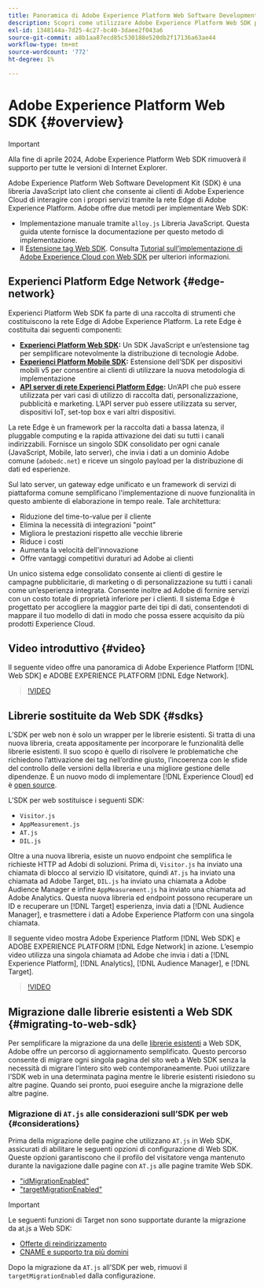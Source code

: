 ```yaml
---
title: Panoramica di Adobe Experience Platform Web Software Development Kit (SDK)
description: Scopri come utilizzare Adobe Experience Platform Web SDK per integrare le funzionalità di Platform nel tuo sito web.
exl-id: 1348144a-7d25-4c27-bc40-3daee2f043a6
source-git-commit: a8b1aa87ecd85c530188e520db2f17136a63ae44
workflow-type: tm+mt
source-wordcount: '772'
ht-degree: 1%

---
```



# Adobe Experience Platform Web SDK {#overview}

>[!IMPORTANT]
>
>Alla fine di aprile 2024, Adobe Experience Platform Web SDK rimuoverà il supporto per tutte le versioni di Internet Explorer.

Adobe Experience Platform Web Software Development Kit (SDK) è una libreria JavaScript lato client che consente ai clienti di Adobe Experience Cloud di interagire con i propri servizi tramite la rete Edge di Adobe Experience Platform. Adobe offre due metodi per implementare Web SDK:

* Implementazione manuale tramite `alloy.js` Libreria JavaScript. Questa guida utente fornisce la documentazione per questo metodo di implementazione.
* Il [Estensione tag Web SDK](../tags/extensions/client/web-sdk/web-sdk-extension-configuration.md). Consulta [Tutorial sull’implementazione di Adobe Experience Cloud con Web SDK](https://experienceleague.adobe.com/docs/platform-learn/implement-web-sdk/overview.html?lang=it) per ulteriori informazioni.

## Experienci Platform Edge Network {#edge-network}

Experienci Platform Web SDK fa parte di una raccolta di strumenti che costituiscono la rete Edge di Adobe Experience Platform. La rete Edge è costituita dai seguenti componenti:

* **[Experienci Platform Web SDK](#overview):** Un SDK JavaScript e un’estensione tag per semplificare notevolmente la distribuzione di tecnologie Adobe.
* **[Experienci Platform Mobile SDK](https://developer.adobe.com/client-sdks/home/):** Estensione dell’SDK per dispositivi mobili v5 per consentire ai clienti di utilizzare la nuova metodologia di implementazione
* **[API server di rete Experienci Platform Edge](../server-api/overview.md):** Un’API che può essere utilizzata per vari casi di utilizzo di raccolta dati, personalizzazione, pubblicità e marketing. L’API server può essere utilizzata su server, dispositivi IoT, set-top box e vari altri dispositivi.

La rete Edge è un framework per la raccolta dati a bassa latenza, il pluggable computing e la rapida attivazione dei dati su tutti i canali indirizzabili. Fornisce un singolo SDK consolidato per ogni canale (JavaScript, Mobile, lato server), che invia i dati a un dominio Adobe comune (`adobedc.net`) e riceve un singolo payload per la distribuzione di dati ed esperienze.

Sul lato server, un gateway edge unificato e un framework di servizi di piattaforma comune semplificano l&#39;implementazione di nuove funzionalità in questo ambiente di elaborazione in tempo reale. Tale architettura:

* Riduzione del time-to-value per il cliente
* Elimina la necessità di integrazioni &quot;point&quot;
* Migliora le prestazioni rispetto alle vecchie librerie
* Riduce i costi
* Aumenta la velocità dell&#39;innovazione
* Offre vantaggi competitivi duraturi ad Adobe ai clienti

Un unico sistema edge consolidato consente ai clienti di gestire le campagne pubblicitarie, di marketing o di personalizzazione su tutti i canali come un’esperienza integrata. Consente inoltre ad Adobe di fornire servizi con un costo totale di proprietà inferiore per i clienti. Il sistema Edge è progettato per accogliere la maggior parte dei tipi di dati, consentendoti di mappare il tuo modello di dati in modo che possa essere acquisito da più prodotti Experience Cloud.

## Video introduttivo {#video}

Il seguente video offre una panoramica di Adobe Experience Platform [!DNL Web SDK] e ADOBE EXPERIENCE PLATFORM [!DNL Edge Network].

>[!VIDEO](https://video.tv.adobe.com/v/34141?quality=12&learn=on)

## Librerie sostituite da Web SDK {#sdks}

L’SDK per web non è solo un wrapper per le librerie esistenti. Si tratta di una nuova libreria, creata appositamente per incorporare le funzionalità delle librerie esistenti. Il suo scopo è quello di risolvere le problematiche che richiedono l’attivazione dei tag nell’ordine giusto, l’incoerenza con le sfide del controllo delle versioni della libreria e una migliore gestione delle dipendenze. È un nuovo modo di implementare [!DNL Experience Cloud] ed è [open source](https://github.com/adobe/alloy).

L’SDK per web sostituisce i seguenti SDK:

* `Visitor.js`
* `AppMeasurement.js`
* `AT.js`
* `DIL.js`

Oltre a una nuova libreria, esiste un nuovo endpoint che semplifica le richieste HTTP ad Adobi di soluzioni. Prima di, `Visitor.js` ha inviato una chiamata di blocco al servizio ID visitatore, quindi `AT.js` ha inviato una chiamata ad Adobe Target, `DIL.js` ha inviato una chiamata a Adobe Audience Manager e infine `AppMeasurement.js` ha inviato una chiamata ad Adobe Analytics. Questa nuova libreria ed endpoint possono recuperare un ID e recuperare un [!DNL Target] esperienza, invia dati a [!DNL Audience Manager], e trasmettere i dati a Adobe Experience Platform con una singola chiamata.

Il seguente video mostra Adobe Experience Platform [!DNL Web SDK] e ADOBE EXPERIENCE PLATFORM [!DNL Edge Network] in azione. L’esempio video utilizza una singola chiamata ad Adobe che invia i dati a [!DNL Experience Platform], [!DNL Analytics], [!DNL Audience Manager], e [!DNL Target].

>[!VIDEO](https://video.tv.adobe.com/v/34148)

## Migrazione dalle librerie esistenti a Web SDK {#migrating-to-web-sdk}

Per semplificare la migrazione da una delle [librerie esistenti](#sdks) a Web SDK, Adobe offre un percorso di aggiornamento semplificato. Questo percorso consente di migrare ogni singola pagina del sito web a Web SDK senza la necessità di migrare l’intero sito web contemporaneamente. Puoi utilizzare l’SDK web in una determinata pagina mentre le librerie esistenti risiedono su altre pagine. Quando sei pronto, puoi eseguire anche la migrazione delle altre pagine.

### Migrazione di `AT.js` alle considerazioni sull’SDK per web {#considerations}

Prima della migrazione delle pagine che utilizzano `AT.js` in Web SDK, assicurati di abilitare le seguenti opzioni di configurazione di Web SDK. Queste opzioni garantiscono che il profilo del visitatore venga mantenuto durante la navigazione dalle pagine con `AT.js` alle pagine tramite Web SDK.

* [&quot;idMigrationEnabled&quot;](fundamentals/configuring-the-sdk.md#id-migration-enabled)
* [&quot;targetMigrationEnabled&quot;](fundamentals/configuring-the-sdk.md#targetMigrationEnabled)


>[!IMPORTANT]
>
>Le seguenti funzioni di Target non sono supportate durante la migrazione da at.js a Web SDK:
>
>* [Offerte di reindirizzamento](https://experienceleague.adobe.com/docs/target/using/experiences/offers/offer-redirect.html)
>* [CNAME e supporto tra più domini](https://experienceleague.adobe.com/docs/target-dev/developer/client-side/at-js-implementation/atjs-cookies.html)

Dopo la migrazione da `AT.js` all’SDK per web, rimuovi il `targetMigrationEnabled` dalla configurazione.
